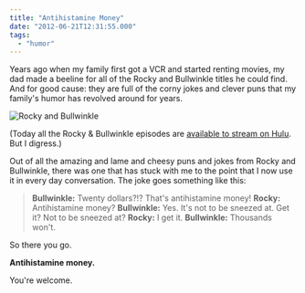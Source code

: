 ```yaml
---
title: "Antihistamine Money"
date: "2012-06-21T12:31:55.000"
tags: 
  - "humor"
---
```


Years ago when my family first got a VCR and started renting movies, my dad made a beeline for all of the Rocky and Bullwinkle titles he could find. And for good cause: they are full of the corny jokes and clever puns that my family's humor has revolved around for years.

![Rocky and Bullwinkle](http://chrishubbs.com/wordpress/wp-content/uploads/2012/06/RBBook.jpg "R&BBook")

(Today all the Rocky & Bullwinkle episodes are [available to stream on Hulu](http://www.hulu.com/rocky-and-bullwinkle-and-friends). But I digress.)

Out of all the amazing and lame and cheesy puns and jokes from Rocky and Bullwinkle, there was one that has stuck with me to the point that I now use it in every day conversation. The joke goes something like this:

> **Bullwinkle:** Twenty dollars?!? That's antihistamine money! **Rocky:** Antihistamine money? **Bullwinkle:** Yes. It's not to be sneezed at. Get it? Not to be sneezed at? **Rocky:** I get it. **Bullwinkle:** Thousands won't.

So there you go.

**Antihistamine money.**

You're welcome.
